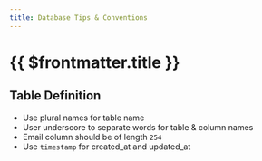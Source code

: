 ```yaml
---
title: Database Tips & Conventions
---
```


# {{ $frontmatter.title }}

## Table Definition

- Use plural names for table name
- User underscore to separate words for table & column names
- Email column should be of length `254`
- Use `timestamp` for created_at and updated_at
